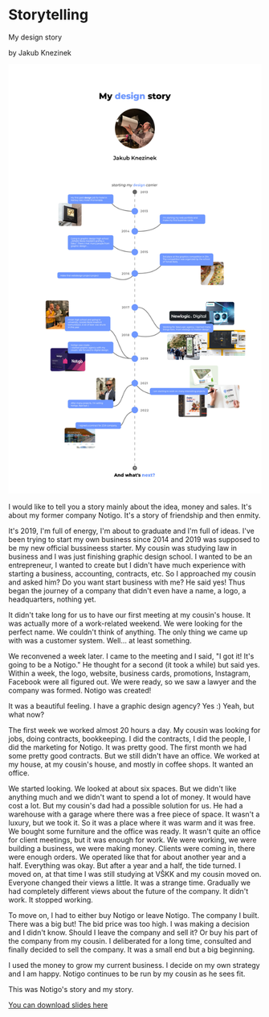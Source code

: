 # Storytelling

My design story

by Jakub Knezinek

<img src="../06-Storytelling/images/storytelling_timeline.jpg" alt="-">

I would like to tell you a story mainly about the idea, money and sales. It's about my former company Notigo.
It's a story of friendship and then enmity.

It's 2019, I'm full of energy, I'm about to graduate and I'm full of ideas. I've been trying to start my own business since 2014 and 2019 was supposed to be my new official bussineess starter.
My cousin was studying law in business and I was just finishing graphic design school. I wanted to be an entrepreneur, I wanted to create but I didn't have much experience with starting a business, accounting, contracts, etc.
So I approached my cousin and asked him? Do you want start business with me? He said yes! Thus began the journey of a company that didn't even have a name, a logo, a headquarters, nothing yet.

It didn't take long for us to have our first meeting at my cousin's house. It was actually more of a work-related weekend.
We were looking for the perfect name. We couldn't think of anything. The only thing we came up with was a customer system. Well... at least something.

We reconvened a week later. I came to the meeting and I said, "I got it! It's going to be a Notigo." He thought for a second (it took a while) but said yes. Within a week, the logo, website, business cards, promotions, Instagram, Facebook were all figured out. We were ready, so we saw a lawyer and the company was formed. Notigo was created!

It was a beautiful feeling. I have a graphic design agency? Yes :) Yeah, but what now?

The first week we worked almost 20 hours a day. My cousin was looking for jobs, doing contracts, bookkeeping. I did the contracts, I did the people, I did the marketing for Notigo. It was pretty good. The first month we had some pretty good contracts. But we still didn't have an office. We worked at my house, at my cousin's house, and mostly in coffee shops. It wanted an office.

We started looking. We looked at about six spaces. But we didn't like anything much and we didn't want to spend a lot of money. It would have cost a lot.
But my cousin's dad had a possible solution for us. He had a warehouse with a garage where there was a free piece of space. It wasn't a luxury, but we took it. So it was a place where it was warm and it was free.
We bought some furniture and the office was ready. It wasn't quite an office for client meetings, but it was enough for work.
We were working, we were building a business, we were making money. Clients were coming in, there were enough orders. We operated like that for about another year and a half. Everything was okay. But after a year and a half, the tide turned. I moved on, at that time I was still studying at VŠKK and my cousin moved on. Everyone changed their views a little. It was a strange time. Gradually we had completely different views about the future of the company. It didn't work. It stopped working.

To move on, I had to either buy Notigo or leave Notigo. The company I built. There was a big but!
The bid price was too high. I was making a decision and I didn't know.
Should I leave the company and sell it? Or buy his part of the company from my cousin. I deliberated for a long time, consulted and finally decided to sell the company. It was a small end but a big beginning.

I used the money to grow my current business. I decide on my own strategy and I am happy. Notigo continues to be run by my cousin as he sees fit.

This was Notigo's story and my story.



[You can download slides here](My_design_story-slides.pdf)

